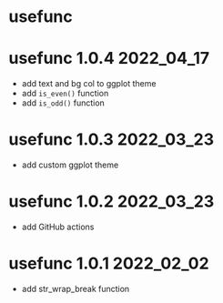 # usefunc

# usefunc 1.0.4 2022_04_17

* add text and bg col to ggplot theme
* add `is_even()` function
* add `is_odd()` function

# usefunc 1.0.3 2022_03_23

* add custom ggplot theme

# usefunc 1.0.2 2022_03_23

* add GitHub actions

# usefunc 1.0.1 2022_02_02

* add str_wrap_break function

